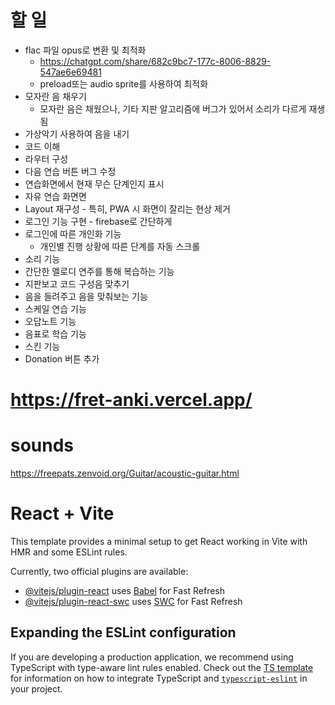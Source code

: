 # 할 일

- flac 파일 opus로 변환 및 최적화
  - https://chatgpt.com/share/682c9bc7-177c-8006-8829-547ae6e69481
  - preload또는 audio sprite를 사용하여 최적화
- 모자란 음 채우기
  - 모자란 음은 채웠으나, 기타 지판 알고리즘에 버그가 있어서 소리가 다르게 재생됨
- 가상악기 사용하여 음을 내기
- 코드 이해
- 라우터 구성
- 다음 연습 버튼 버그 수정
- 연습화면에서 현재 무슨 단계인지 표시
- 자유 연습 화면면
- Layout 재구성 - 특히, PWA 시 화면이 잘리는 현상 제거
- 로그인 기능 구현 - firebase로 간단하게
- 로그인에 따른 개인화 기능
  - 개인별 진행 상황에 따른 단계를 자동 스크롤
- 소리 기능
- 간단한 멜로디 연주를 통해 복습하는 기능
- 지판보고 코드 구성음 맞추기
- 음을 들려주고 음을 맞춰보는 기능
- 스케일 연습 기능
- 오답노트 기능
- 음표로 학습 기능
- 스킨 기능
- Donation 버튼 추가

# https://fret-anki.vercel.app/

# sounds

https://freepats.zenvoid.org/Guitar/acoustic-guitar.html

# React + Vite

This template provides a minimal setup to get React working in Vite with HMR and some ESLint rules.

Currently, two official plugins are available:

- [@vitejs/plugin-react](https://github.com/vitejs/vite-plugin-react/blob/main/packages/plugin-react) uses [Babel](https://babeljs.io/) for Fast Refresh
- [@vitejs/plugin-react-swc](https://github.com/vitejs/vite-plugin-react/blob/main/packages/plugin-react-swc) uses [SWC](https://swc.rs/) for Fast Refresh

## Expanding the ESLint configuration

If you are developing a production application, we recommend using TypeScript with type-aware lint rules enabled. Check out the [TS template](https://github.com/vitejs/vite/tree/main/packages/create-vite/template-react-ts) for information on how to integrate TypeScript and [`typescript-eslint`](https://typescript-eslint.io) in your project.
